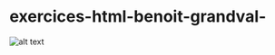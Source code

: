 # exercices-html-benoit-grandval-


![alt text](https://w7.pngwing.com/pngs/186/608/png-transparent-html5-icon-%E2%80%A2-html-social-network-icon.png)